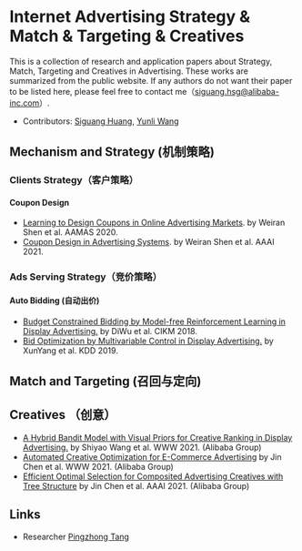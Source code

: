 # Internet Advertising Strategy & Match & Targeting & Creatives
This is a collection of research and application papers about Strategy, Match, Targeting and Creatives in Advertising. These works are summarized from the public website. If any authors do not want their paper to be listed here, please feel free to contact me（siguang.hsg@alibaba-inc.com）.

- Contributors: [Siguang Huang](https://github.com/huangsg1), [Yunli Wang](https://github.com/jimth001) 

## Mechanism and Strategy (机制策略)

### Clients Strategy（客户策略）
#### Coupon Design
- [Learning to Design Coupons in Online Advertising Markets](http://ifaamas.org/Proceedings/aamas2020/pdfs/p1242.pdf). by Weiran Shen et al. AAMAS 2020.
- [Coupon Design in Advertising Systems](https://www.weiran-shen.info/swr_page_files/coupon_design_in_advertising_systems.pdf). by Weiran Shen et al. AAAI 2021.

### Ads Serving Strategy（竞价策略）
#### Auto Bidding (自动出价)
- [Budget Constrained Bidding by Model-free Reinforcement Learning in Display Advertising.](https://arxiv.org/abs/1802.08365) by DiWu et al. CIKM 2018.
- [Bid Optimization by Multivariable Control in Display Advertising.](https://arxiv.org/abs/1905.10928) by XunYang et al. KDD 2019.

## Match and Targeting (召回与定向)

## Creatives （创意）
- [A Hybrid Bandit Model with Visual Priors for Creative Ranking in Display Advertising.](https://arxiv.org/abs/2102.04033?spm=ata.13261165.0.0.20a15452AbEw3D&file=2102.04033) by Shiyao Wang et al. WWW 2021. (Alibaba Group)
- [Automated Creative Optimization for E-Commerce Advertising](https://zheng-kai.com/paper/aaai_2021_chen.pdf?spm=ata.13261165.0.0.20a15452AbEw3D&file=aaai_2021_chen.pdf) by Jin Chen et al. WWW 2021. (Alibaba Group)
- [Efficient Optimal Selection for Composited Advertising Creatives
with Tree Structure](https://zheng-kai.com/paper/aaai_2021_chen.pdf) by Jin Chen et al. AAAI 2021. (Alibaba Group)

## Links
- Researcher [Pingzhong Tang](http://people.iiis.tsinghua.edu.cn/~kenshin/)
